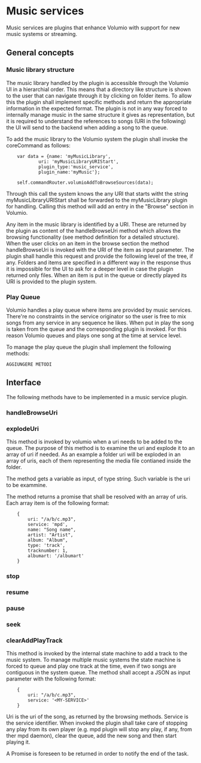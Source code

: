 # Music services

Music services are plugins that enhance Volumio with support for new music systems or streaming.

## General concepts

### Music library structure

The music library handled by the plugin is accessible through the Volumio UI in a hierarchial order. This means that a directory like structure is shown to the user that can navigate through it by clicking on folder items. To allow this the plugin shall implement specific methods and return the appropriate information in the expected format. The plugin is not in any way forced to internally manage music in the same structure it gives as representation, but it is required to understand the references to songs (URI in the following) the UI will send to the backend when adding a song to the queue.

To add the music library to the Volumio system the plugin shall invoke the coreCommand as follows:

		var data = {name: 'myMusicLibrary', 
				uri: 'myMusicLibraryURIStart',
				plugin_type:'music_service',
				plugin_name:'myMusic'};

		self.commandRouter.volumioAddToBrowseSources(data);

Through this call the system knows the any URI that starts witht the string myMusicLibraryURIStart shall be forwarded to the myMusicLibrary plugin for handling. Calling this method will add an entry in the "Browse" section in Volumio.

Any item in the music library is identified by a URI. These are returned by the plugin as content of the handleBrowseUri method which allows the browsing functionality (see method definition for a detailed structure). When the user clicks on an item in the browse section the method handleBrowseUri is invoked with the URI of the item as input parameter. The plugin shall handle this request and provide the following level of the tree, if any. Folders and items are specified in a different way in the response thus it is impossible for the UI to ask for a deeper level in case the plugin returned only files. When an item is put in the queue or directly played its URI is provided to the plugin system.

### Play Queue 

Volumio handles a play queue where items are provided by music services. There're no constraints in the service originator so the user is free to mix songs from any service in any sequence he likes. When put in play the song is taken from the queue and the corresponding plugin is invoked. For this reason Volumio queues and plays one song at the time at service level.

To manage the play queue the plugin shall implement the following methods:

	AGGIUNGERE METODI


## Interface

The following methods have to be implemented in a music service plugin. 


### handleBrowseUri



### explodeUri

This method is invoked by volumio when a uri needs to be added to the queue. The purpose of this method is to examine the uri
and explode it to an array of uri if needed. As an example a folder uri will be exploded in an array of uris, each of them
representing the media file contianed inside the folder.

The method gets a variable  as input, of type string. Such variable is the uri to be exammine.

The method returns a promise that shall be resolved with an array of uris. Each array item is of the following format:

        {
            uri: "/a/b/c.mp3",
            service: 'mpd',
            name: "Song name",
            artist: "Artist",
            album: "Album",
            type: 'track',
            tracknumber: 1,
            albumart: '/albumart'
        }

### stop

### resume

### pause

### seek

### clearAddPlayTrack

This method is invoked by the internal state machine to add a track to the music system. To manage multiple music systems the state machine is forced to queue and play one track at the time, even if two songs are contiguous in the system queue. The method shall accept a JSON as input parameter with the following format:

        {
            uri: "/a/b/c.mp3",
            service: '<MY-SERVICE>'
        }

Uri is the uri of the song, as returned by the browsing methods. Service is the service identifier.
When invoked the plugin shall take care of stopping any play from its own player (e.g. mpd plugin will stop any play, if any, from ther mpd daemon), clear the queue, add the new song and then start playing it. 

A Promise is foreseen to be returned in order to notify the end of the task.

